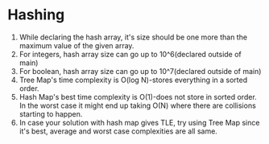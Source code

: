 # Hashing
1. While declaring the hash array, it's size should be one more than the maximum value of the given array.  
2. For integers, hash array size can go up to 10^6(declared outside of main)
3. For boolean, hash array size can go up to 10^7(declared outside of main)
4. Tree Map's time complexity is O(log N)-stores everything in a sorted order.
5. Hash Map's best time complexity is O(1)-does not store in sorted order. In the worst case it might end up taking O(N) where there are collisions starting to happen.  
6. In case your solution with hash map gives TLE, try using Tree Map since it's best, average and worst case complexities are all same. 